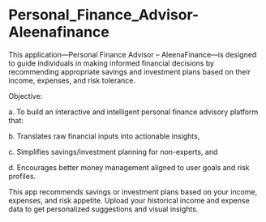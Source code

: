 # Personal_Finance_Advisor-Aleenafinance
This application—Personal Finance Advisor – AleenaFinance—is designed to guide individuals in making informed financial decisions by recommending appropriate savings and investment plans based on their income, expenses, and risk tolerance.

Objective:

a. To build an interactive and intelligent personal finance advisory platform that:

b. Translates raw financial inputs into actionable insights,

c. Simplifies savings/investment planning for non-experts, and

d. Encourages better money management aligned to user goals and risk profiles.

This app recommends savings or investment plans based on your income, expenses, and risk appetite. Upload your historical income and expense data to get personalized suggestions and visual insights.
